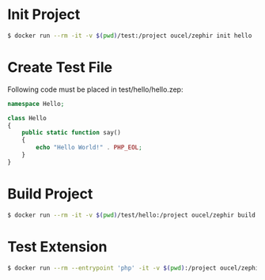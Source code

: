 # Init Project
```bash
$ docker run --rm -it -v $(pwd)/test:/project oucel/zephir init hello
```

# Create Test File

Following code must be placed in test/hello/hello.zep:

```php
namespace Hello;

class Hello
{
    public static function say()
    {
        echo "Hello World!" . PHP_EOL;
    }
}
```

# Build Project
```bash
$ docker run --rm -it -v $(pwd)/test/hello:/project oucel/zephir build
```

# Test Extension
```bash
$ docker run --rm --entrypoint 'php' -it -v $(pwd):/project oucel/zephir -dextension=/project/test/hello/ext/modules/hello.so -r "echo Hello\Hello::say();"
```
